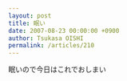 ```yaml
---
layout: post
title: 眠い
date: 2007-08-23 00:00:00 +0900
author: Tsukasa OISHI
permalink: /articles/210
---
```



眠いので今日はこれでおしまい  

